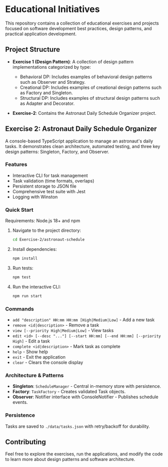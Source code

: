 # Educational Initiatives

This repository contains a collection of educational exercises and projects focused on software development best practices, design patterns, and practical application development.

## Project Structure

- **Exercise 1 (Design Pattern)**: A collection of design pattern implementations categorized by type:
  - Behavioral DP: Includes examples of behavioral design patterns such as Observer and Strategy.
  - Creational DP: Includes examples of creational design patterns such as Factory and Singleton.
  - Structural DP: Includes examples of structural design patterns such as Adapter and Decorator.

- **Exercise-2**: Contains the Astronaut Daily Schedule Organizer project.

## Exercise 2: Astronaut Daily Schedule Organizer

A console-based TypeScript application to manage an astronaut's daily tasks. It demonstrates clean architecture, automated testing, and three key design patterns: Singleton, Factory, and Observer.

### Features
- Interactive CLI for task management
- Task validation (time formats, overlaps)
- Persistent storage to JSON file
- Comprehensive test suite with Jest
- Logging with Winston

### Quick Start
Requirements: Node.js 18+ and npm

1. Navigate to the project directory:
   ```bash
   cd Exercise-2/astronaut-schedule
   ```

2. Install dependencies:
   ```bash
   npm install
   ```

3. Run tests:
   ```bash
   npm test
   ```

4. Run the interactive CLI:
   ```bash
   npm run start
   ```

### Commands
- `add "description" HH:mm HH:mm [High|Medium|Low]` - Add a new task
- `remove <id|description>` - Remove a task
- `view [--priority High|Medium|Low]` - View tasks
- `edit <id> [--desc "..."] [--start HH:mm] [--end HH:mm] [--priority High]` - Edit a task
- `complete <id|description>` - Mark task as complete
- `help` - Show help
- `exit` - Exit the application
- `clear` - Clears the console display

### Architecture & Patterns
- **Singleton**: `ScheduleManager` - Central in-memory store with persistence.
- **Factory**: `TaskFactory` - Creates validated Task objects.
- **Observer**: Notifier interface with ConsoleNotifier - Publishes schedule events.

### Persistence
Tasks are saved to `./data/tasks.json` with retry/backoff for durability.

## Contributing
Feel free to explore the exercises, run the applications, and modify the code to learn more about design patterns and software architecture.